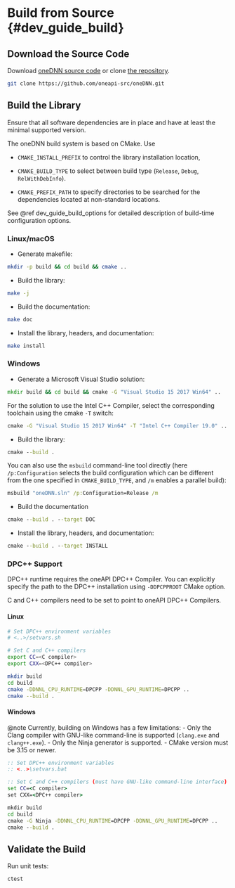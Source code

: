 Build from Source {#dev_guide_build}
====================================

## Download the Source Code

Download [oneDNN source code](https://github.com/oneapi-src/oneDNN/archive/master.zip)
or clone [the repository](https://github.com/oneapi-src/oneDNN.git).

~~~sh
git clone https://github.com/oneapi-src/oneDNN.git
~~~

## Build the Library

Ensure that all software dependencies are in place and have at least the
minimal supported version.

The oneDNN build system is based on CMake. Use

- `CMAKE_INSTALL_PREFIX` to control the library installation location,

- `CMAKE_BUILD_TYPE` to select between build type (`Release`, `Debug`,
  `RelWithDebInfo`).

- `CMAKE_PREFIX_PATH` to specify directories to be searched for the
  dependencies located at non-standard locations.

See @ref dev_guide_build_options for detailed description of build-time
configuration options.

### Linux/macOS

- Generate makefile:
~~~sh
mkdir -p build && cd build && cmake ..
~~~

- Build the library:
~~~sh
make -j
~~~

- Build the documentation:
~~~sh
make doc
~~~

- Install the library, headers, and documentation:
~~~sh
make install
~~~

### Windows

- Generate a Microsoft Visual Studio solution:
~~~bat
mkdir build && cd build && cmake -G "Visual Studio 15 2017 Win64" ..
~~~
For the solution to use the Intel C++ Compiler, select the corresponding
toolchain using the cmake `-T` switch:
~~~bat
cmake -G "Visual Studio 15 2017 Win64" -T "Intel C++ Compiler 19.0" ..
~~~

- Build the library:
~~~bat
cmake --build .
~~~
You can also use the `msbuild` command-line tool directly (here
`/p:Configuration` selects the build configuration which can be different from
the one specified in `CMAKE_BUILD_TYPE`, and `/m` enables a parallel build):
~~~bat
msbuild "oneDNN.sln" /p:Configuration=Release /m
  ~~~

- Build the documentation
~~~bat
cmake --build . --target DOC
~~~

- Install the library, headers, and documentation:
~~~bat
cmake --build . --target INSTALL
~~~

### DPC++ Support

DPC++ runtime requires the oneAPI DPC++ Compiler. You can explicitly specify the path
to the DPC++ installation using `-DDPCPPROOT` CMake option.

C and C++ compilers need to be set to point to oneAPI DPC++ Compilers.

#### Linux

~~~sh
# Set DPC++ environment variables
# <..>/setvars.sh

# Set C and C++ compilers
export CC=<C compiler>
export CXX=<DPC++ compiler>

mkdir build
cd build
cmake -DDNNL_CPU_RUNTIME=DPCPP -DDNNL_GPU_RUNTIME=DPCPP ..
cmake --build .
~~~

#### Windows

@note
    Currently, building on Windows has a few limitations:
    - Only the Clang compiler with GNU-like command-line is supported
      (`clang.exe` and `clang++.exe`).
    - Only the Ninja generator is supported.
    - CMake version must be 3.15 or newer.

~~~bat
:: Set DPC++ environment variables
:: <..>\setvars.bat

:: Set C and C++ compilers (must have GNU-like command-line interface)
set CC=<C compiler>
set CXX=<DPC++ compiler>

mkdir build
cd build
cmake -G Ninja -DDNNL_CPU_RUNTIME=DPCPP -DDNNL_GPU_RUNTIME=DPCPP ..
cmake --build .
~~~

## Validate the Build

Run unit tests:

~~~sh
ctest
~~~
